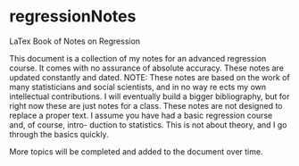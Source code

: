 # regressionNotes
LaTex Book of Notes on Regression

This document is a collection of my notes for an advanced regression course.
It comes with no assurance of absolute accuracy. These notes are updated
constantly and dated. NOTE: These notes are based on the work of many
statisticians and social scientists, and in no way re
ects my own intellectual
contributions.
I will eventually build a bigger bibliography, but for right now these are
just notes for a class. These notes are not designed to replace a proper text.
I assume you have had a basic regression course and, of course, intro-
duction to statistics. This is not about theory, and I go through the basics
quickly.

More topics will be completed and added to the document over time.
